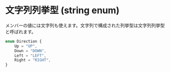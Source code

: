 # 文字列列挙型 \(string enum\)

メンバーの値には文字列も使えます。文字列で構成された列挙型は文字列列挙型と呼ばれます。

```typescript
enum Direction {
    Up = "UP",
    Down = "DOWN",
    Left = "LEFT",
    Right = "RIGHT",
}
```

